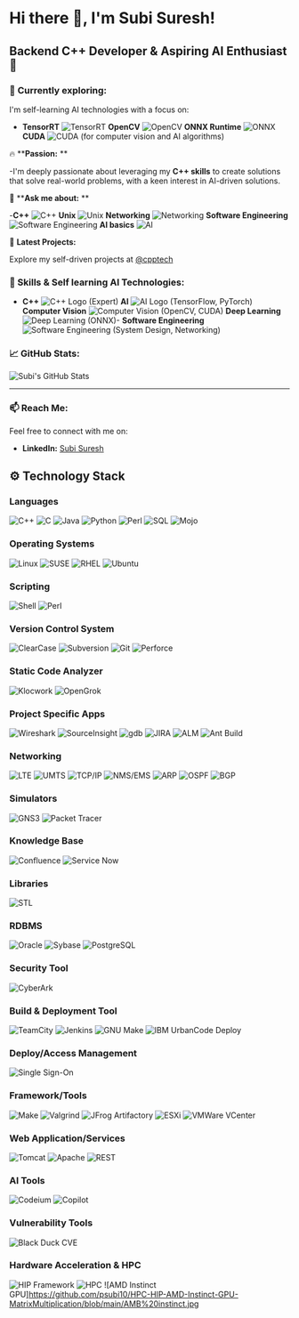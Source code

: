 # Hi there 👋, I'm **Subi Suresh**!
## Backend C++ Developer & Aspiring AI Enthusiast 🚀
### 🧭 **Currently exploring:**  
I'm self-learning AI technologies with a focus on:
- **TensorRT** ![TensorRT](https://img.icons8.com/color/48/000000/tensorflow.png) **OpenCV** ![OpenCV](https://img.icons8.com/color/48/000000/opencv.png) **ONNX Runtime** ![ONNX](https://img.icons8.com/color/48/000000/onnx-runtime.png) **CUDA** ![CUDA](https://img.icons8.com/color/48/000000/cuda.png) (for computer vision and AI algorithms)
  
🔥 ****Passion:**  **

-I'm deeply passionate about leveraging my **C++ skills** to create solutions that solve real-world problems, with a keen interest in AI-driven solutions.

💬 ****Ask me about:**  **

-**C++** ![C++](https://img.icons8.com/color/48/000000/c-plus-plus-logo.png) **Unix** ![Unix](https://img.icons8.com/color/48/000000/unix.png) **Networking** ![Networking](https://img.icons8.com/color/48/000000/network.png)  **Software Engineering** ![Software Engineering](https://img.icons8.com/color/48/000000/code.png)  **AI basics** ![AI](https://img.icons8.com/color/48/000000/artificial-intelligence.png)  

🚀 **Latest Projects:**  

Explore my self-driven projects at [@cpptech](https://github.com/psubi10/cpptech)  
### 🧠 Skills & Self learning AI Technologies:
- **C++** ![C++ Logo](https://img.icons8.com/color/48/000000/c-plus-plus-logo.png) (Expert) **AI** ![AI Logo](https://img.icons8.com/color/48/000000/artificial-intelligence.png) (TensorFlow, PyTorch)
 **Computer Vision** ![Computer Vision](https://img.icons8.com/color/48/000000/camera.png) (OpenCV, CUDA) **Deep Learning** ![Deep Learning](https://img.icons8.com/color/48/000000/neural-network.png) (ONNX)- **Software Engineering** ![Software Engineering](https://img.icons8.com/color/48/000000/code.png) (System Design, Networking)

### 📈 GitHub Stats:
![Subi's GitHub Stats](https://github-readme-stats.vercel.app/api?username=psubi10&show_icons=true&count_private=true&theme=radical)

---

### 📫 Reach Me:  
Feel free to connect with me on:
- **LinkedIn:** [Subi Suresh](https://www.linkedin.com/in/subisuresh)

## ⚙️ **Technology Stack**
### **Languages**
![C++](https://img.shields.io/badge/-C++-00599C?style=flat&logo=c%2B%2B&logoColor=white) ![C](https://img.shields.io/badge/-C-A8B9CC?style=flat&logo=c&logoColor=white) ![Java](https://img.shields.io/badge/-Java-F80000?style=flat&logo=java&logoColor=white) ![Python](https://img.shields.io/badge/-Python-3776AB?style=flat&logo=python&logoColor=white) ![Perl](https://img.shields.io/badge/-Perl-730C2D?style=flat&logo=perl&logoColor=white) ![SQL](https://img.shields.io/badge/-SQL-4479A1?style=flat&logo=postgresql&logoColor=white) ![Mojo](https://img.shields.io/badge/-Mojo-9B6F51?style=flat&logo=mojo&logoColor=white)

### **Operating Systems**
![Linux](https://img.shields.io/badge/-Linux-FCC624?style=flat&logo=linux&logoColor=black) ![SUSE](https://img.shields.io/badge/-SUSE-64A0F8?style=flat&logo=suse&logoColor=white) ![RHEL](https://img.shields.io/badge/-RHEL-CC0000?style=flat&logo=redhat&logoColor=white) ![Ubuntu](https://img.shields.io/badge/-Ubuntu-E95420?style=flat&logo=ubuntu&logoColor=white)

### **Scripting**
![Shell](https://img.shields.io/badge/-Shell-4EAA25?style=flat&logo=gnu-bash&logoColor=white) ![Perl](https://img.shields.io/badge/-Perl-730C2D?style=flat&logo=perl&logoColor=white)

### **Version Control System**
![ClearCase](https://img.shields.io/badge/-ClearCase-000000?style=flat&logo=clearcase&logoColor=white) ![Subversion](https://img.shields.io/badge/-Subversion-809CC9?style=flat&logo=subversion&logoColor=white) ![Git](https://img.shields.io/badge/-Git-F1502F?style=flat&logo=git&logoColor=white) ![Perforce](https://img.shields.io/badge/-Perforce-2C61A0?style=flat&logo=perforce&logoColor=white)

### **Static Code Analyzer**
![Klocwork](https://img.shields.io/badge/-Klocwork-2F4F4F?style=flat&logo=klocwork&logoColor=white) ![OpenGrok](https://img.shields.io/badge/-OpenGrok-7F8C8D?style=flat&logo=openjdk&logoColor=white)

### **Project Specific Apps**
![Wireshark](https://img.shields.io/badge/-Wireshark-167D6D?style=flat&logo=wireshark&logoColor=white) ![SourceInsight](https://img.shields.io/badge/-SourceInsight-4F6A8A?style=flat&logo=sourceinsight&logoColor=white) ![gdb](https://img.shields.io/badge/-gdb-FF8000?style=flat&logo=gdb&logoColor=white) ![JIRA](https://img.shields.io/badge/-JIRA-0052CC?style=flat&logo=jira&logoColor=white) ![ALM](https://img.shields.io/badge/-ALM-91B8C6?style=flat&logo=alm&logoColor=white) ![Ant Build](https://img.shields.io/badge/-Ant%20Build-A5C3D9?style=flat&logo=apacheant&logoColor=white)

### **Networking**
![LTE](https://img.shields.io/badge/-LTE-FF6F00?style=flat&logo=lte&logoColor=white) ![UMTS](https://img.shields.io/badge/-UMTS-EE4C2C?style=flat&logo=umts&logoColor=white) ![TCP/IP](https://img.shields.io/badge/-TCP%2FIP-336791?style=flat&logo=internet-explorer&logoColor=white) ![NMS/EMS](https://img.shields.io/badge/-NMS%2FEMS-009639?style=flat&logo=nms&logoColor=white) ![ARP](https://img.shields.io/badge/-ARP-3776AB?style=flat&logo=arp&logoColor=white) ![OSPF](https://img.shields.io/badge/-OSPF-4EAA25?style=flat&logo=ospf&logoColor=white) ![BGP](https://img.shields.io/badge/-BGP-00599C?style=flat&logo=bgp&logoColor=white)

### **Simulators**
![GNS3](https://img.shields.io/badge/-GNS3-7A32B1?style=flat&logo=gns3&logoColor=white) ![Packet Tracer](https://img.shields.io/badge/-Packet%20Tracer-F6A600?style=flat&logo=packettracer&logoColor=white)

### **Knowledge Base**
![Confluence](https://img.shields.io/badge/-Confluence-172B4D?style=flat&logo=atlassian&logoColor=white) ![Service Now](https://img.shields.io/badge/-Service%20Now-00A9E0?style=flat&logo=servicenow&logoColor=white)

### **Libraries**
![STL](https://img.shields.io/badge/-STL-00599C?style=flat&logo=c%2B%2B&logoColor=white)

### **RDBMS**
![Oracle](https://img.shields.io/badge/-Oracle-F80000?style=flat&logo=oracle&logoColor=white) ![Sybase](https://img.shields.io/badge/-Sybase-004B87?style=flat&logo=sap&logoColor=white) ![PostgreSQL](https://img.shields.io/badge/-PostgreSQL-336791?style=flat&logo=postgresql&logoColor=white)

### **Security Tool**
![CyberArk](https://img.shields.io/badge/-Cyber%20Ark-006F8E?style=flat&logo=cyberark&logoColor=white)

### **Build & Deployment Tool**
![TeamCity](https://img.shields.io/badge/-TeamCity-000000?style=flat&logo=teamcity&logoColor=white) ![Jenkins](https://img.shields.io/badge/-Jenkins-D24939?style=flat&logo=jenkins&logoColor=white) ![GNU Make](https://img.shields.io/badge/-GNU%20Make-5C9C43?style=flat&logo=gnupg&logoColor=white) ![IBM UrbanCode Deploy](https://img.shields.io/badge/-IBM%20UrbanCode%20Deploy-3C8A49?style=flat&logo=ibm&logoColor=white)

### **Deploy/Access Management**
![Single Sign-On](https://img.shields.io/badge/-Single%20Sign-On-0A75BC?style=flat&logo=okta&logoColor=white)

### **Framework/Tools**
![Make](https://img.shields.io/badge/-Make-00599C?style=flat&logo=gnu&logoColor=white) ![Valgrind](https://img.shields.io/badge/-Valgrind-1F5D6E?style=flat&logo=valgrind&logoColor=white) ![JFrog Artifactory](https://img.shields.io/badge/-JFrog%20Artifactory-0052CC?style=flat&logo=jfrog&logoColor=white) ![ESXi](https://img.shields.io/badge/-ESXi-5698A6?style=flat&logo=vmware&logoColor=white) ![VMWare VCenter](https://img.shields.io/badge/-VMware%20VCenter-607078?style=flat&logo=vmware&logoColor=white)

### **Web Application/Services**
![Tomcat](https://img.shields.io/badge/-Tomcat-F8C200?style=flat&logo=apachetomcat&logoColor=white) ![Apache](https://img.shields.io/badge/-Apache-FF0000?style=flat&logo=apache&logoColor=white) ![REST](https://img.shields.io/badge/-REST-24292F?style=flat&logo=rest&logoColor=white)

### **AI Tools**
![Codeium](https://img.shields.io/badge/-Codeium-FF6F00?style=flat&logo=codeium&logoColor=white) ![Copilot](https://img.shields.io/badge/-Copilot-0062C6?style=flat&logo=github&logoColor=white)

### **Vulnerability Tools**
![Black Duck CVE](https://img.shields.io/badge/-Black%20Duck%20CVE-2C2D2F?style=flat&logo=blackduck&logoColor=white)

### **Hardware Acceleration & HPC**
![HIP Framework]()
![HPC]()
![AMD Instinct GPU]https://github.com/psubi10/HPC-HIP-AMD-Instinct-GPU-MatrixMultiplication/blob/main/AMB%20instinct.jpg




